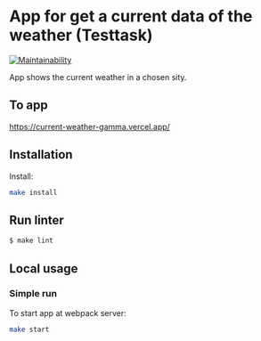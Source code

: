 # App for get a current data of the weather (Testtask)

[![Maintainability](https://api.codeclimate.com/v1/badges/100c956d49d955217d82/maintainability)](https://codeclimate.com/github/loukianen/current-weather/maintainability)

App shows the current weather in a chosen sity.

## To app

https://current-weather-gamma.vercel.app/

## Installation

Install:
```sh
make install
```

## Run linter

```sh
$ make lint
```

## Local usage

### Simple run

To start app at webpack server:
```sh
make start
```
